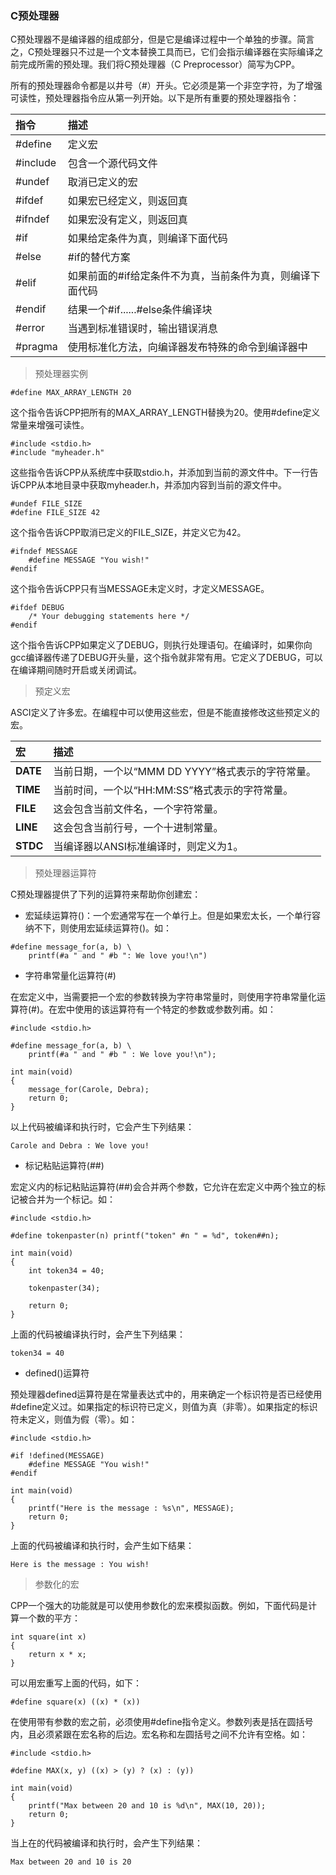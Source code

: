 ### C预处理器

C预处理器不是编译器的组成部分，但是它是编译过程中一个单独的步骤。简言之，C预处理器只不过是一个文本替换工具而已，它们会指示编译器在实际编译之前完成所需的预处理。我们将C预处理器（C Preprocessor）简写为CPP。

所有的预处理器命令都是以井号（#）开头。它必须是第一个非空字符，为了增强可读性，预处理器指令应从第一列开始。以下是所有重要的预处理器指令：

| 指令     | 描述                                                      |
| :--      | :--                                                       |
| #define  | 定义宏                                                    |
| #include | 包含一个源代码文件                                        |
| #undef   | 取消已定义的宏                                            |
| #ifdef   | 如果宏已经定义，则返回真                                  |
| #ifndef  | 如果宏没有定义，则返回真                                  |
| #if      | 如果给定条件为真，则编译下面代码                          |
| #else    | #if的替代方案                                             |
| #elif    | 如果前面的#if给定条件不为真，当前条件为真，则编译下面代码 |
| #endif   | 结果一个#if......#else条件编译块                          |
| #error   | 当遇到标准错误时，输出错误消息                            |
| #pragma  | 使用标准化方法，向编译器发布特殊的命令到编译器中          |


> 预处理器实例

```
#define MAX_ARRAY_LENGTH 20
```

这个指令告诉CPP把所有的MAX_ARRAY_LENGTH替换为20。使用#define定义常量来增强可读性。

```
#include <stdio.h>
#include "myheader.h"
```

这些指令告诉CPP从系统库中获取stdio.h，并添加到当前的源文件中。下一行告诉CPP从本地目录中获取myheader.h，并添加内容到当前的源文件中。

```
#undef FILE_SIZE
#define FILE_SIZE 42
```

这个指令告诉CPP取消已定义的FILE_SIZE，并定义它为42。

```
#ifndef MESSAGE
	#define MESSAGE "You wish!"
#endif
```

这个指令告诉CPP只有当MESSAGE未定义时，才定义MESSAGE。

```
#ifdef DEBUG
	/* Your debugging statements here */
#endif
```

这个指令告诉CPP如果定义了DEBUG，则执行处理语句。在编译时，如果你向gcc编译器传递了DEBUG开头量，这个指令就非常有用。它定义了DEBUG，可以在编译期间随时开启或关闭调试。


> 预定义宏

ASCI定义了许多宏。在编程中可以使用这些宏，但是不能直接修改这些预定义的宏。

| 宏       | 描述                                              |
| :--      | :--                                               |
| __DATE__ | 当前日期，一个以“MMM DD YYYY”格式表示的字符常量。 |
| __TIME__ | 当前时间，一个以“HH:MM:SS”格式表示的字符常量。    |
| __FILE__ | 这会包含当前文件名，一个字符常量。                |
| __LINE__ | 这会包含当前行号，一个十进制常量。                |
| __STDC__ | 当编译器以ANSI标准编译时，则定义为1。             |


> 预处理器运算符

C预处理器提供了下列的运算符来帮助你创建宏：

* 宏延续运算符(\)：一个宏通常写在一个单行上。但是如果宏太长，一个单行容纳不下，则使用宏延续运算符(\)。如：

```
#define message_for(a, b) \
	printf(#a " and " #b ": We love you!\n")
```

* 字符串常量化运算符(#)

在宏定义中，当需要把一个宏的参数转换为字符串常量时，则使用字符串常量化运算符(#)。在宏中使用的该运算符有一个特定的参数或参数列甫。如：

```
#include <stdio.h>

#define message_for(a, b) \
	printf(#a " and " #b " : We love you!\n");

int main(void)
{
	message_for(Carole, Debra);
	return 0;
}
```

以上代码被编译和执行时，它会产生下列结果：

```
Carole and Debra : We love you!
```

* 标记粘贴运算符(##)

宏定义内的标记粘贴运算符(##)会合并两个参数，它允许在宏定义中两个独立的标记被合并为一个标记。如：

```
#include <stdio.h>

#define tokenpaster(n) printf("token" #n " = %d", token##n);

int main(void)
{
	int token34 = 40;

	tokenpaster(34);

	return 0;
}
```

上面的代码被编译执行时，会产生下列结果：

```
token34 = 40
```

* defined()运算符

预处理器defined运算符是在常量表达式中的，用来确定一个标识符是否已经使用#define定义过。如果指定的标识符已定义，则值为真（非零）。如果指定的标识符未定义，则值为假（零）。如：

```
#include <stdio.h>

#if !defined(MESSAGE)
	#define MESSAGE "You wish!"
#endif

int main(void)
{
	printf("Here is the message : %s\n", MESSAGE);
	return 0;
}
```

上面的代码被编译和执行时，会产生如下结果：

```
Here is the message : You wish!
```


> 参数化的宏

CPP一个强大的功能就是可以使用参数化的宏来模拟函数。例如，下面代码是计算一个数的平方：

```
int square(int x)
{
	return x * x;
}
```

可以用宏重写上面的代码，如下：

```
#define square(x) ((x) * (x))
```

在使用带有参数的宏之前，必须使用#define指令定义。参数列表是括在圆括号内，且必须紧跟在宏名称的后边。宏名称和左圆括号之间不允许有空格。如：

```
#include <stdio.h>

#define MAX(x, y) ((x) > (y) ? (x) : (y))

int main(void)
{
	printf("Max between 20 and 10 is %d\n", MAX(10, 20));
	return 0;
}
```

当上在的代码被编译和执行时，会产生下列结果：

```
Max between 20 and 10 is 20
```

